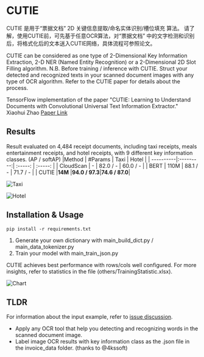 # CUTIE

CUTIE 是用于“票据文档” 2D 关键信息提取/命名实体识别/槽位填充 算法。
请了解，使用CUTIE前，可先基于任意OCR算法，对“票据文档” 中的文字检测和识别后，将格式化后的文本送入CUTIE网络，具体流程可参照论文。

CUTIE can be considered as one type of 2-Dimensional Key Information Extraction, 2-D NER (Named Entity Recognition) or a 2-Dimensional 2D Slot Filling algorithm.
N.B. Before training / inference with CUTIE. Struct your detected and recognized texts in your scanned document images with any type of OCR algorithm. Refer to the CUTIE paper for details about the process.

TensorFlow implementation of the paper "CUTIE: Learning to Understand Documents with Convolutional Universal Text Information Extractor."
Xiaohui Zhao [Paper Link](https://arxiv.org/abs/1903.12363v4)

## Results

Result evaluated on 4,484 receipt documents, including taxi receipts, meals entertainment receipts, and hotel receipts, with 9 different key information classes. (AP / softAP)
|Method     | #Params   |  Taxi         |  Hotel        |
| ----------|:---------:| :-----:       | :-----:       |
| CloudScan | -         |  82.0 / -     |  60.0 / -     |
| BERT      | 110M      |  88.1 / -     |  71.7 / -     |
| CUTIE     |**14M**    |**94.0 / 97.3**|**74.6 / 87.0**|

![Taxi](https://github.com/vsymbol/CUTIE/raw/master/others/example_1.jpg)

![Hotel](https://github.com/vsymbol/CUTIE/raw/master/others/example_2.jpg)


## Installation & Usage

```
pip install -r requirements.txt
```

1. Generate your own dictionary with main_build_dict.py / main_data_tokenizer.py
2. Train your model with main_train_json.py

CUTIE achieves best performance with rows/cols well configured. For more insights, refer to statistics in the file (others/TrainingStatistic.xlsx).

![Chart](https://github.com/vsymbol/CUTIE/raw/master/others/chart.jpg)


## TLDR

For information about the input example, refer to [issue discussion](https://github.com/vsymbol/CUTIE/issues/7).
- Apply any OCR tool that help you detecting and recognizing words in the scanned document image.
- Label image OCR results with key information class as the .json file in the invoice_data folder. (thanks to @4kssoft)
